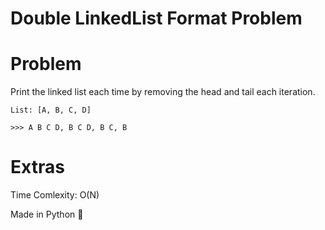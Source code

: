 # Double LinkedList Format Problem

# Problem

Print the linked list each time by removing the head and tail each iteration.

` List: [A, B, C, D] `

`>>> A B C D, B C D, B C, B`

# Extras 

Time Comlexity: O(N) 

Made in Python 🐍




